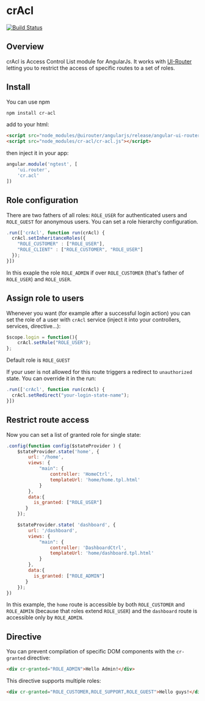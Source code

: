 # crAcl
[![Build Status](https://travis-ci.org/ngutils/cr-acl.svg?branch=master)](https://travis-ci.org/ngutils/cr-acl)

## Overview

crAcl is Access Control List module for AngularJs. It works with [UI-Router](https://github.com/angular-ui/ui-router) letting you to restrict the access of specific routes to a set of roles.

## Install

You can use npm
```bash
npm install cr-acl
```
add to your html:

```html
<script src="node_modules/@uirouter/angularjs/release/angular-ui-router.js"></script>
<script src="node_modules/cr-acl/cr-acl.js"></script>
```
then inject it in your app:

```javascript
angular.module('ngtest', [
    'ui.router',
    'cr.acl'
])
```

## Role configuration

There are two fathers of all roles: `ROLE_USER` for authenticated users and `ROLE_GUEST` for anonymous users.
You can set a role hierarchy configuration.

```javascript
.run(['crAcl', function run(crAcl) {
  crAcl.setInheritanceRoles({
    "ROLE_CUSTOMER" : ["ROLE_USER"],
    "ROLE_CLIENT" : ["ROLE_CUSTOMER", "ROLE_USER"]
  });
}])
```
In this exaple the role `ROLE_ADMIN` if over `ROLE_CUSTOMER` (that's father of `ROLE_USER`) and `ROLE_USER`.

## Assign role to users


Whenever you want (for example after a successful login action) you can set the role of a user with `crAcl` service (inject it into your controllers, services, directive...):

```javascript
$scope.login = function(){
    crAcl.setRole("ROLE_USER");
};
```

Default role is `ROLE_GUEST`

If your user is not allowed for this route triggers a redirect to `unauthorized` state.
You can override it in the run:

```javascript
.run(['crAcl', function run(crAcl) {
  crAcl.setRedirect("your-login-state-name");
}])
```


## Restrict route access

Now you can set a list of granted role for single state:

```javascript
.config(function config($stateProvider ) {
    $stateProvider.state('home', {
        url: '/home',
        views: {
            "main": {
                controller: 'HomeCtrl',
                templateUrl: 'home/home.tpl.html'
            }
        },
        data:{
          is_granted: ["ROLE_USER"]
       }
    });

    $stateProvider.state( 'dashboard', {
        url: '/dashboard',
        views: {
            "main": {
                controller: 'DashboardCtrl',
                templateUrl: 'home/dashboard.tpl.html'
            }
        },
        data:{
          is_granted: ["ROLE_ADMIN"]
       }
    });
})
```

In this example, the `home` route is accessible by both `ROLE_CUSTOMER` and `ROLE_ADMIN` (because that roles extend `ROLE_USER`) and the `dashboard` route is accessible only by `ROLE_ADMIN`.


## Directive

You can prevent compilation of specific DOM components with the `cr-granted` directive:

```html
<div cr-granted="ROLE_ADMIN">Hello Admin!</div>
```

This directive supports multiple roles:

```html
<div cr-granted="ROLE_CUSTOMER,ROLE_SUPPORT,ROLE_GUEST">Hello guys!</div>
```
